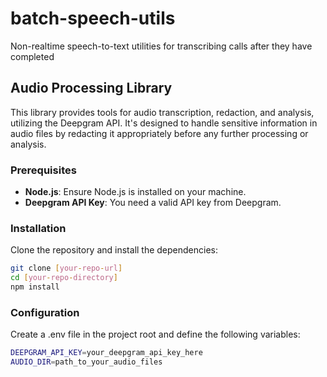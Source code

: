 # batch-speech-utils
Non-realtime speech-to-text utilities for transcribing calls after they have completed



## Audio Processing Library

This library provides tools for audio transcription, redaction, and analysis, utilizing the Deepgram API. It's designed to handle sensitive information in audio files by redacting it appropriately before any further processing or analysis.

### Prerequisites

- **Node.js**: Ensure Node.js is installed on your machine.
- **Deepgram API Key**: You need a valid API key from Deepgram.

### Installation

Clone the repository and install the dependencies:

```bash
git clone [your-repo-url]
cd [your-repo-directory]
npm install
```
### Configuration
Create a .env file in the project root and define the following variables:

```bash
DEEPGRAM_API_KEY=your_deepgram_api_key_here
AUDIO_DIR=path_to_your_audio_files
```


